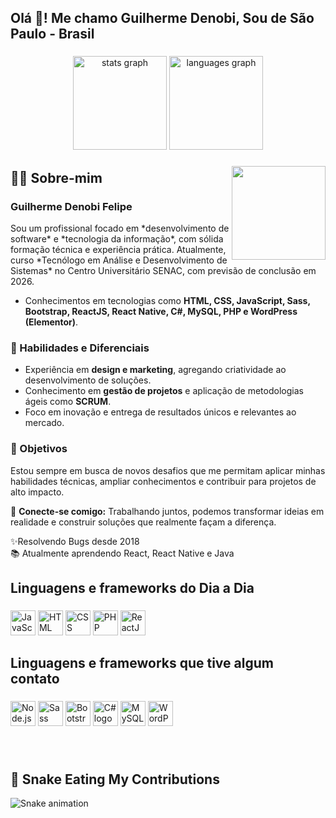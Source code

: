 <h2 align="left">Olá 👋! Me chamo Guilherme Denobi, Sou de São Paulo - Brasil</h2>

###

<div align="center">
  <img src="https://github-readme-stats.vercel.app/api?username=Denobi&hide=html&hide_rank=true&show_icons=true&include_all_commits=true&count_private=true&disable_animations=false&theme=dark&locale=pt-br&hide_border=false" height="150" alt="stats graph"  />
  <img src="https://github-readme-stats.vercel.app/api/top-langs?username=Denobi&locale=pt-br&hide_title=false&layout=compact&card_width=320&langs_count=5&theme=dark&hide_border=false" height="150" alt="languages graph"  />
</div>

###

<img align="right" height="150"  src="https://avatars.githubusercontent.com/u/34285566?v=4"  />

###

<h2 align="left">👨‍💻 Sobre-mim</h2> 

### Guilherme Denobi Felipe  

<p>Sou um profissional focado em *desenvolvimento de software* e *tecnologia da informação*, com sólida formação técnica e experiência prática. Atualmente, curso *Tecnólogo em Análise e Desenvolvimento de Sistemas* no Centro Universitário SENAC, com previsão de conclusão em 2026.  </p>
  
- Conhecimentos em tecnologias como **HTML, CSS, JavaScript, Sass, Bootstrap, ReactJS, React Native, C#, MySQL, PHP e WordPress (Elementor)**.  

### 🎯 Habilidades e Diferenciais  
- Experiência em **design e marketing**, agregando criatividade ao desenvolvimento de soluções.  
- Conhecimento em **gestão de projetos** e aplicação de metodologias ágeis como **SCRUM**.  
- Foco em inovação e entrega de resultados únicos e relevantes ao mercado.  

### 🚀 Objetivos  
Estou sempre em busca de novos desafios que me permitam aplicar minhas habilidades técnicas, ampliar conhecimentos e contribuir para projetos de alto impacto.  

👔 **Conecte-se comigo:** Trabalhando juntos, podemos transformar ideias em realidade e construir soluções que realmente façam a diferença.  

<p align="left">✨Resolvendo Bugs desde 2018 <br>📚 Atualmente aprendendo React, React Native e Java</p>

###

<h2 align="left">Linguagens e frameworks do Dia a Dia</h2>

###

<div align="left">
<img src="https://cdn.jsdelivr.net/gh/devicons/devicon/icons/javascript/javascript-original.svg" height="40" alt="JavaScript logo" />
<img src="https://cdn.jsdelivr.net/gh/devicons/devicon/icons/html5/html5-original.svg" height="40" alt="HTML logo" /> 
<img src="https://cdn.jsdelivr.net/gh/devicons/devicon/icons/css3/css3-original.svg" height="40" alt="CSS logo" /> 
<img src="https://cdn.jsdelivr.net/gh/devicons/devicon/icons/php/php-original.svg" height="40" alt="PHP logo" /> 
<img src="https://cdn.jsdelivr.net/gh/devicons/devicon/icons/react/react-original.svg" height="40" alt="ReactJS logo" />

</div>

###

<h2 align="left">Linguagens e frameworks que tive algum contato</h2>

###

<div align="left">
<img src="https://cdn.jsdelivr.net/gh/devicons/devicon/icons/nodejs/nodejs-original.svg" height="40" alt="Node.js logo" /> 
<img src="https://cdn.jsdelivr.net/gh/devicons/devicon/icons/sass/sass-original.svg" height="40" alt="Sass logo" /> 
<img src="https://cdn.jsdelivr.net/gh/devicons/devicon/icons/bootstrap/bootstrap-original.svg" height="40" alt="Bootstrap logo" />
<img src="https://cdn.jsdelivr.net/gh/devicons/devicon/icons/csharp/csharp-original.svg" height="40" alt="C# logo" /> 
<img src="https://cdn.jsdelivr.net/gh/devicons/devicon/icons/mysql/mysql-original.svg" height="40" alt="MySQL logo" /> 
<img src="https://cdn.jsdelivr.net/gh/devicons/devicon/icons/wordpress/wordpress-original.svg" height="40" alt="WordPress logo" />
</div>

###

<br clear="both">

## 🐍 Snake Eating My Contributions  

![Snake animation](https://github.com/Denobi/workflow/blob/output/snake.svg)


###
